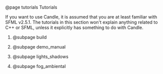 @page tutorials Tutorials

If you want to use Candle, it is assumed that you are at least familiar with SFML v2.5.1. The tutorials in this section won't explain anything related to C++ or SFML, unless it explicitly has something to do with Candle.

1. @subpage build

2. @subpage demo_manual

3. @subpage lights_shadows

4. @subpage fog_ambiental